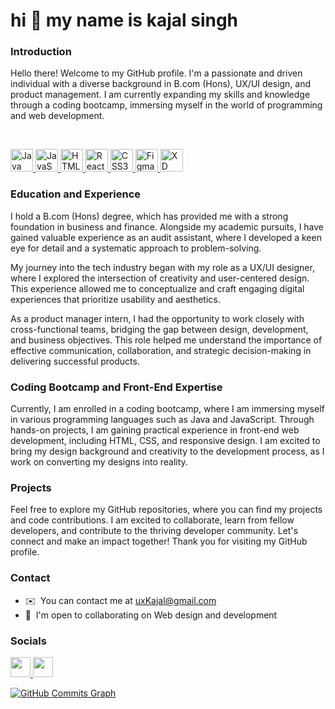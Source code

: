 # hi 👋 my name is kajal singh

### Introduction
Hello there! Welcome to my GitHub profile. I'm a passionate and driven individual with a diverse background in B.com (Hons), UX/UI design, and product management. I am currently expanding my skills and knowledge through a coding bootcamp, immersing myself in the world of programming and web development.  

<br>
<p align="left">
    <a href="https://www.oracle.com/java/" target="_blank" rel="noreferrer">
			<img 
					 src="https://raw.githubusercontent.com/danielcranney/readme-generator/main/public/icons/skills/java-colored.svg" 
					 width="36" height="36" alt="Java" />
		</a>
    <a href="https://developer.mozilla.org/en-US/docs/Web/JavaScript" target="_blank" rel="noreferrer">
				<img 
						 src="https://raw.githubusercontent.com/danielcranney/readme-generator/main/public/icons/skills/javascript-colored.svg" 
						 width="36" height="36" alt="JavaScript" />
		</a>
    <a href="https://developer.mozilla.org/en-US/docs/Glossary/HTML5" target="_blank" rel="noreferrer">
				<img 
						 src="https://raw.githubusercontent.com/danielcranney/readme-generator/main/public/icons/skills/html5-colored.svg" 
						 width="36" height="36" alt="HTML5" />
		</a>
    <a href="https://reactjs.org/" target="_blank" rel="noreferrer">
				<img 
						 src="https://raw.githubusercontent.com/danielcranney/readme-generator/main/public/icons/skills/react-colored.svg" 
						 width="36" height="36" alt="React" />
		</a>
    <a href="https://www.w3.org/TR/CSS/#css" target="_blank" rel="noreferrer">
				<img 
						 src="https://raw.githubusercontent.com/danielcranney/readme-generator/main/public/icons/skills/css3-colored.svg" 
						 width="36" height="36" alt="CSS3" />
		</a>
		<a href="https://www.figma.com/" target="_blank" rel="noreferrer">
				<img 
						 src="https://raw.githubusercontent.com/danielcranney/readme-generator/main/public/icons/skills/figma-colored.svg" 
						 width="36" height="36" alt="Figma" />
		</a>
		<a href="https://www.adobe.com/uk/products/xd.html" target="_blank" rel="noreferrer">
				<img 
						 src="https://raw.githubusercontent.com/danielcranney/readme-generator/main/public/icons/skills/xd-colored.svg" 
						 width="36" height="36" alt="XD" />
		</a>
</p>

### Education and Experience
I hold a B.com (Hons) degree, which has provided me with a strong foundation in business and finance. Alongside my academic pursuits, I have gained valuable experience as an audit assistant, where I developed a keen eye for detail and a systematic approach to problem-solving. 

My journey into the tech industry began with my role as a UX/UI designer, where I explored the intersection of creativity and user-centered design. This experience allowed me to conceptualize and craft engaging digital experiences that prioritize usability and aesthetics. 

As a product manager intern, I had the opportunity to work closely with cross-functional teams, bridging the gap between design, development, and business objectives. This role helped me understand the importance of effective communication, collaboration, and strategic decision-making in delivering successful products. 


### Coding Bootcamp and Front-End Expertise
Currently, I am enrolled in a coding bootcamp, where I am immersing myself in various programming languages such as Java and JavaScript. Through hands-on projects, I am gaining practical experience in front-end web development, including HTML, CSS, and responsive design. I am excited to bring my design background and creativity to the development process, as I work on converting my designs into reality. 

### Projects
Feel free to explore my GitHub repositories, where you can find my projects and code contributions. I am excited to collaborate, learn from fellow developers, and contribute to the thriving developer community. Let's connect and make an impact together! Thank you for visiting my GitHub profile.

### Contact
*   ✉️  You can contact me at [uxKajal@gmail.com](mailto:uxKajal@gmail.com)
*   🤝  I'm open to collaborating on Web design and development

### Socials
<p align="left">
  
  <a href="https://www.codepen.io/kajal-singh5" target="_blank" rel="noreferrer">
    <img 
         src="https://raw.githubusercontent.com/danielcranney/readme-generator/main/public/icons/socials/codepen.svg" 
         width="32" height="32" />
  </a>
  <a href="https://www.github.com/kajal-singh5" target="_blank" rel="noreferrer">
		<img 
				 src="https://raw.githubusercontent.com/danielcranney/readme-generator/main/public/icons/socials/github.svg" 
				 width="32" height="32" />
	</a>
</p>

<!-- ### Badges

<b>My GitHub Stats</b>
<a href="http://www.github.com/kajal-singh5">
	<img src="https://github-readme-stats.vercel.app/api?username=kajal-singh5&show_icons=true&hide=stars,prs,issues,contribs&count_private=true&title_color=0891b2&text_color=ffffff&icon_color=0891b2&bg_color=1c1917&hide_border=true&show_icons=true" alt="kajal-singh5's GitHub stats" />
</a> -->
<a href="http://www.github.com/kajal-singh5">
	<img src="https://github-readme-activity-graph.cyclic.app/graph?username=kajal-singh5&bg_color=1c1917&color=ffffff&line=0891b2&point=ffffff&area_color=1c1917&area=true&hide_border=true&custom_title=GitHub%20Commits%20Graph" alt="GitHub Commits Graph" />
</a>
